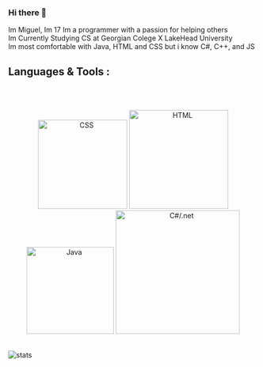 ### Hi there 👋 
<div>
Im Miguel, Im 17
Im a programmer with a passion for helping others <br>
Im Currently Studying CS at Georgian Colege X LakeHead University <br>
Im most comfortable with Java, HTML and CSS but i know C#, C++, and JS
</div>



## Languages & Tools :
<br>
<p align="Center">
<br>
<img src="https://github.com/MiguelAndr05/MiguelAndr05/assets/100388017/ee9c84f3-7f90-4017-bd16-1861acd727ea" 
alt="CSS" width="180" style="vertical-align:top margin:6px 4px">
<img src="https://github.com/MiguelAndr05/MiguelAndr05/assets/100388017/57ce7a89-2c2a-4555-97bf-82dd24ff23ed" 
alt="HTML" width="200" style="vertical-align:top margin:6px 4px">
<img src="https://github.com/MiguelAndr05/MiguelAndr05/assets/100388017/20c83300-25cb-455b-9f34-4f3c2eb450ee" 
alt="Java" width="176" style="vertical-align:top margin:6px 4px">
<img src="https://github.com/MiguelAndr05/MiguelAndr05/assets/100388017/9442e2ec-6d98-4395-8da7-f6b22fcf5e8b" 
alt="C#/.net" width="250" style="vertical-align:top margin:6px 4px">
<br>
<br>

</p>



<img src="https://github-readme-stats.vercel.app/api?username=MiguelAndr05&show_icons=true&theme=radical" alt="stats" text-align="Center" >

